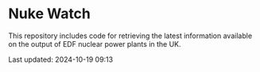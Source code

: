 # Nuke Watch

This repository includes code for retrieving the latest information available on the output of EDF nuclear power plants in the UK.

Last updated: 2024-10-19 09:13